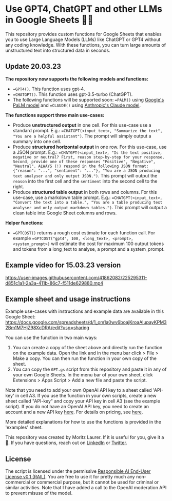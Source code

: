 # Use GPT4, ChatGPT and other LLMs in Google Sheets 🤖🧑 

This repository provides custom functions for Google Sheets that enables you to use Large Language Models (LLMs) like ChatGPT or GPT4 without any coding knowledge. With these functions, you can turn large amounts of unstructured text into structured data in seconds. 


## Update 20.03.23

**The repository now supports the following models and functions:**
* `=GPT4()`. This function uses gpt-4.
* `=CHATGPT()`. This function uses gpt-3.5-turbo (ChatGPT). 
* The following functions will be supported soon: `=PALM()` using [Google's PaLM model](https://blog.google/technology/ai/ai-developers-google-cloud-workspace/) and `=CLAUDE()` using [Anthropic's Claude model](https://console.anthropic.com/docs).

**The functions support three main use-cases:**
* Produce **unstructured output** in one cell. For this use-case use a standard prompt. E.g.: `=CHATGPT(<input_text>, "Summarize the text", "You are a helpful assistant")`. The prompt will simply output a summary into one cell. 
* Produce **structured horizontal output** in one row. For this use-case, use a JSON prompt. E.g.: `=CHATGPT(<input_text>, "Is the text positive, negative or neutral? First, reason step-by-step for your response. Second, provide one of these responses "Positive", "Negative", "Neutral". ALWAYS (!) respond in the following JSON format: {"reason": "...", "sentiment": "..."}, "You are a JSON producing text analyser and only output JSON.")`. This prompt will output the `reason` into the first cell and the `sentiment` into the second cell to the right. 
* Produce **structured table output** in both rows and columns. For this use-case, use a markdown table prompt. E.g.: `=CHATGPT(<input_text>, "Convert the text into a table.", "You are a table producing text analyser and only output markdown tables.")`. This prompt will output a clean table into Google Sheet columns and rows. 

**Helper functions:**
* `=GPTCOST()` returns a rough cost estimate for each function call. For example `=GPTCOST("gpt4", 100, <long_text>, <prompt>, <system_prompt>)` will estimate the cost for maximum 100 output tokens and tokens from a long_text to analyse, a prompt and a system_prompt.  


## Example video for 15.03.23 version

https://user-images.githubusercontent.com/41862082/225295311-d851c1a1-2a3a-411b-86c7-f511de629880.mp4


## Example sheet and usage instructions
Example use-cases with instructions and example data are available in this Google Sheet: 
https://docs.google.com/spreadsheets/d/1_om1a0wv6boajKroaAlupayKPM32Bm1M7HjZ98XcDRA/edit?usp=sharing

You can use the function in two main ways: 
1. You can create a copy of the sheet above and directly run the function on the example data. Open the link and in the menu bar click > File > Make a copy. You can then run the function in your own copy of the sheet. 
2. You can copy the `GPT.gs` script from this repository and paste it in any of your own Google Sheets. In the menu bar of your own sheet, click Extensions > Apps Script > Add a new file and paste the script. 

Note that you need to add your own OpenAI API key to a sheet called 'API-key' in cell A3. If you use the function in your own scripts, create a new sheet called "API-key" and copy your API key in cell A3 (see the example script). If you do not have an OpenAI API key, you need to create an account and a new API key [here](https://platform.openai.com/account/api-keys). For details on pricing, see [here](https://openai.com/pricing).

More detailed explanations for how to use the functions is provided in the 'examples' sheet. 

This repository was created by Moritz Laurer. If it is useful for you, give it a 🌟. If you have questions, reach out on [LinkedIn](https://www.linkedin.com/in/moritz-laurer/) or [Twitter](https://twitter.com/MoritzLaurer).


## License
The script is licensed under the permissive [Responsible AI End-User License v0.1 (RAIL)](https://www.licenses.ai/ai-licenses). You are free to use it for pretty much any non-commercial or commercial purpose, but it cannot be used for criminal or similar activities. Note that I have added a call to the OpenAI moderation API to prevent misuse of the model. 
